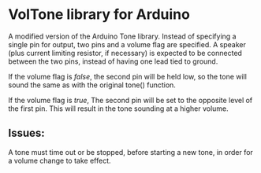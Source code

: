 # VolTone library for Arduino

A modified version of the Arduino Tone library. Instead of specifying a single pin for output, two pins and a volume flag are specified. A speaker (plus current limiting resistor, if necessary) is expected to be connected between the two pins, instead of having one lead tied to ground.

If the volume flag is *false*, the second pin will be held low, so the tone will sound the same as with the original tone() function.

If the volume flag is *true*, The second pin will be set to the opposite level of the first pin. This will result in the tone sounding at a higher volume.

## Issues:

A tone must time out or be stopped, before starting a new tone, in order for a volume change to take effect.

